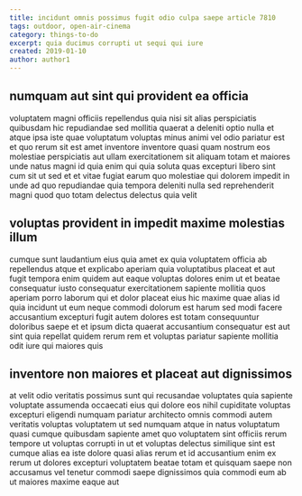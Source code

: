 ```yaml
---
title: incidunt omnis possimus fugit odio culpa saepe article 7810
tags: outdoor, open-air-cinema
category: things-to-do
excerpt: quia ducimus corrupti ut sequi qui iure
created: 2019-01-10
author: author1
---
```


## numquam aut sint qui provident ea officia

voluptatem magni officiis repellendus quia nisi sit alias perspiciatis quibusdam hic repudiandae sed mollitia quaerat a deleniti optio nulla et atque ipsa iste quae voluptatum voluptas minus animi vel odio pariatur est et quo rerum sit est amet inventore inventore quasi quam nostrum eos molestiae perspiciatis aut ullam exercitationem sit aliquam totam et maiores unde natus magni id quia enim qui quia soluta quas excepturi libero sint cum sit ut sed et et vitae fugiat earum quo molestiae qui dolorem impedit in unde ad quo repudiandae quia tempora deleniti nulla sed reprehenderit magni quod quo totam delectus delectus quia velit

## voluptas provident in impedit maxime molestias illum

cumque sunt laudantium eius quia amet ex quia voluptatem officia ab repellendus atque et explicabo aperiam quia voluptatibus placeat et aut fugit tempora enim quidem aut eaque voluptas dolores enim ut et beatae consequatur iusto consequatur exercitationem sapiente mollitia quos aperiam porro laborum qui et dolor placeat eius hic maxime quae alias id quia incidunt ut eum neque commodi dolorum est harum sed modi facere accusantium excepturi fugit autem dolores est totam consequuntur doloribus saepe et et ipsum dicta quaerat accusantium consequatur est aut sint quia repellat quidem rerum rem et voluptas pariatur sapiente mollitia odit iure qui maiores quis

## inventore non maiores et placeat aut dignissimos

at velit odio veritatis possimus sunt qui recusandae voluptates quia sapiente voluptate assumenda occaecati eius qui dolore eos nihil cupiditate voluptas excepturi eligendi numquam pariatur architecto omnis commodi autem veritatis voluptas voluptatem ut sed numquam atque in natus voluptatum quasi cumque quibusdam sapiente amet quo voluptatem sint officiis rerum tempore ut voluptas corrupti in ut et voluptas delectus similique sint est cumque alias ea iste dolore quasi alias rerum et id accusantium enim ex rerum ut dolores excepturi voluptatem beatae totam et quisquam saepe non accusamus vel tenetur commodi saepe dignissimos quia commodi eum ab ut maiores maxime eaque aut
